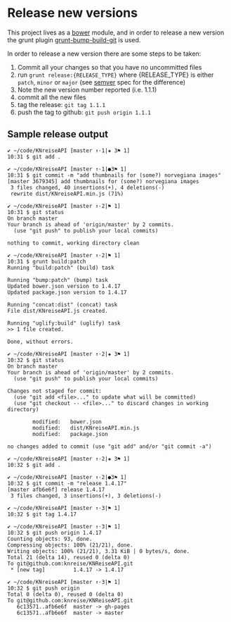 Release new versions
====================

This project lives as a [bower][bower] module, and in order to release a new version
the grunt plugin [grunt-bump-build-git][grunt-bump-build-git] is used.

In order to release a new version there are some steps to be taken:

1. Commit all your changes so that you have no uncommitted files 
2. run ```grunt release:{RELEASE_TYPE}``` where {RELEASE_TYPE} is either ```patch```, ```minor``` or ```major``` (see [semver][semver] spec for the difference)
3. Note the new version number reported (i.e. 1.1.1)
4. commit all the new files
5. tag the release: ```git tag 1.1.1```
6. push the tag to github: ```git push origin 1.1.1```

[bower]: http://bower.io
[grunt-bump-build-git]: https://github.com/blueimp/grunt-bump-build-git
[semver]: http://semver.org


Sample release output
---------------------

    ✔ ~/code/KNreiseAPI [master ↑·1|✚ 3⚑ 1] 
    10:31 $ git add .
    
    ✔ ~/code/KNreiseAPI [master ↑·1|●3⚑ 1] 
    10:31 $ git commit -m "add thumbnails for (some?) norvegiana images"
    [master 3679345] add thumbnails for (some?) norvegiana images
     3 files changed, 40 insertions(+), 4 deletions(-)
     rewrite dist/KNreiseAPI.min.js (71%)
    
    ✔ ~/code/KNreiseAPI [master ↑·2|⚑ 1] 
    10:31 $ git status
    On branch master
    Your branch is ahead of 'origin/master' by 2 commits.
      (use "git push" to publish your local commits)

    nothing to commit, working directory clean
    
    ✔ ~/code/KNreiseAPI [master ↑·2|⚑ 1] 
    10:31 $ grunt build:patch
    Running "build:patch" (build) task

    Running "bump:patch" (bump) task
    Updated bower.json version to 1.4.17
    Updated package.json version to 1.4.17

    Running "concat:dist" (concat) task
    File dist/KNreiseAPI.js created.

    Running "uglify:build" (uglify) task
    >> 1 file created.

    Done, without errors.
    
    ✔ ~/code/KNreiseAPI [master ↑·2|✚ 3⚑ 1] 
    10:32 $ git status
    On branch master
    Your branch is ahead of 'origin/master' by 2 commits.
      (use "git push" to publish your local commits)

    Changes not staged for commit:
      (use "git add <file>..." to update what will be committed)
      (use "git checkout -- <file>..." to discard changes in working directory)

            modified:   bower.json
            modified:   dist/KNreiseAPI.min.js
            modified:   package.json

    no changes added to commit (use "git add" and/or "git commit -a")
    
    ✔ ~/code/KNreiseAPI [master ↑·2|✚ 3⚑ 1] 
    10:32 $ git add .
    
    ✔ ~/code/KNreiseAPI [master ↑·2|●3⚑ 1] 
    10:32 $ git commit -m "release 1.4.17"
    [master afb6e6f] release 1.4.17
     3 files changed, 3 insertions(+), 3 deletions(-)
    
    ✔ ~/code/KNreiseAPI [master ↑·3|⚑ 1] 
    10:32 $ git tag 1.4.17
    
    ✔ ~/code/KNreiseAPI [master ↑·3|⚑ 1] 
    10:32 $ git push origin 1.4.17
    Counting objects: 93, done.
    Compressing objects: 100% (21/21), done.
    Writing objects: 100% (21/21), 3.31 KiB | 0 bytes/s, done.
    Total 21 (delta 14), reused 0 (delta 0)
    To git@github.com:knreise/KNReiseAPI.git
     * [new tag]         1.4.17 -> 1.4.17
    
    ✔ ~/code/KNreiseAPI [master ↑·3|⚑ 1] 
    10:32 $ git push origin 
    Total 0 (delta 0), reused 0 (delta 0)
    To git@github.com:knreise/KNReiseAPI.git
       6c13571..afb6e6f  master -> gh-pages
       6c13571..afb6e6f  master -> master
